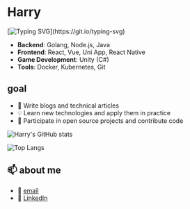 # Harry

[![Typing SVG](https://readme-typing-svg.demolab.com?font=Fira+Code&size=20&duration=4000&pause=1000&color=00CFFF&background=FFFFFF00&center=true&vCenter=true&width=435&lines=hi;Niceto+meetyou;xixi~)](https://git.io/typing-svg)

- **Backend**: Golang, Node.js, Java
- **Frontend**: React, Vue, Uni App, React Native
- **Game Development**: Unity (C#)
- **Tools**: Docker, Kubernetes, Git

## goal
- 📝 Write blogs and technical articles
- 💡 Learn new technologies and apply them in practice
- 🚀 Participate in open source projects and contribute code

![Harry's GitHub stats](https://github-readme-stats.vercel.app/api?username=Harry969&show_icons=true&count_private=true&hide_title=true&theme=radical&card_width=400&card_height=600)

![Top Langs](https://github-readme-stats.vercel.app/api/top-langs/?username=Harry969&layout=compact&theme=radical&langs_count=10&card_width=500&card_height=600)

## 📫 about me
- 📧 [email](mailto:hl396276621@gmail.com)
- 🔗 [LinkedIn](https://www.linkedin.com/in/yourlinkedin)

